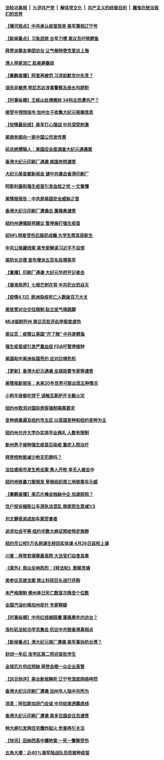 

####  [法轮功真相](../../../../basic/blob/master/README.md?t=04141232) &nbsp;|&nbsp; [九评共产党](../../../../9ping.md/blob/master/README.md?t=04141232) &nbsp;|&nbsp; [解体党文化](../../../../jtdwh.md/blob/master/README.md?t=04141232)  &nbsp;|&nbsp; [共产主义的终极目的](../../../../gczydzjmd.md/blob/master/README.md?t=04141232) &nbsp;|&nbsp; [魔鬼在统治我们的世界](../../../../mgztzwmdsj.md/blob/master/README.md?t=04141232) 

#### [【横河观点】中共承认疫苗效差 美军蔑视辽宁号](../pages/nsc412/n12878406.md?t=04141232) 

#### [【新闻看点】习急武统 台军力增 美议员吁除鳄鱼](../pages/nsc412/n12877690.md?t=04141232) 

#### [拜登派挚友率团访台 让气候特使克里访上海](../pages/nsc412/n12878434.md?t=04141232) 

#### [港人举家流亡 赴美避暴政](../pages/nsc412/n12878399.md?t=04141232) 

#### [【秦鹏直播】阿里再被罚 习求助默克尔失灵？](../pages/nsc412/n12878250.md?t=04141232) 

#### [误杀非裔男 明尼苏达涉事警察及局长均辞职](../pages/nsc412/n12878117.md?t=04141232) 

#### [【时事纵横】王岐山处境微妙 34科企恐遭共产？](../pages/nsc412/n12878200.md?t=04141232) 

#### [接受中领馆指令 加州女子收集大纪元报箱信息](../pages/nsc412/n12876437.md?t=04141232) 

#### [【役情最前线】美军打心理战 中共深受刺激](../pages/nsc412/n12877880.md?t=04141232) 

#### [美商务部向一家中国公司发传票](../pages/nsc412/n12877727.md?t=04141232) 

#### [前总统撰稿人：美国应全面调查大纪元遇袭案](../pages/nsc412/n12877872.md?t=04141232) 

#### [香港大纪元印刷厂遇袭 美国务院谴责](../pages/nsc412/n12877968.md?t=04141232) 

#### [大纪元美首都新闻会 谴中共袭击香港印刷厂](../pages/nsc412/n12878005.md?t=04141232) 

#### [阿斯利康和强生疫苗引发血栓之忧 一文看懂](../pages/nsc412/n12877717.md?t=04141232) 

#### [美情报报告：中共是美国安全威胁之首](../pages/nsc412/n12877822.md?t=04141232) 

#### [香港大纪元印刷厂遭袭击 蓬佩奥谴责](../pages/nsc412/n12877849.md?t=04141232) 

#### [纽约州遵循联邦建议 暂停施打强生疫苗](../pages/nsc412/n12877784.md?t=04141232) 

#### [前NFL明星受伤后服药成瘾 大学生帮其获新生](../pages/nsc412/n12877145.md?t=04141232) 

#### [中共公报藏线索 美专家解读习近平不自信](../pages/nsc412/n12877668.md?t=04141232) 

#### [美防长访德 宣布增派五百名驻德美军](../pages/nsc412/n12877682.md?t=04141232) 

#### [【重播】印刷厂遇袭 大纪元华府开记者会](../pages/nsc412/n12875877.md?t=04141232) 

#### [【唐浩视界】七根芒刺在背 中共犯台恐自灭](../pages/nsc412/n12876037.md?t=04141232) 

#### [【疫情4.13】欧洲染疫死亡人数破百万大关](../pages/nsc412/n12875659.md?t=04141232) 

#### [美放宽对台交往限制 赵立坚气得跳脚](../pages/nsc412/n12877533.md?t=04141232) 

#### [MLB抵制乔州 美议员批评此举极度虚伪](../pages/nsc412/n12877143.md?t=04141232) 

#### [美议员：疫情让美国“开了眼” 中共是鳄鱼](../pages/nsc412/n12876984.md?t=04141232) 

#### [强生疫苗或引发严重血栓 FDA吁暂停接种](../pages/nsc412/n12877164.md?t=04141232) 

#### [美国和中美洲各国签约 应对边境危机](../pages/nsc412/n12877251.md?t=04141232) 

#### [【更新】香港大纪元遇袭 全球政要专家等谴责](../pages/nsc412/n12876743.md?t=04141232) 

#### [美情报新报告：未来20年世界可能出现五种情况](../pages/nsc412/n12876000.md?t=04141232) 

#### [小狗半夜偷吃饼干 误触瓦斯炉开关酿火灾](../pages/nsc412/n12876258.md?t=04141232) 

#### [纽约州取消对国际旅客强制隔离要求](../pages/nsc412/n12876199.md?t=04141232) 

#### [变种病毒遍及纽约市五区 以英国变种和纽约变种为主](../pages/nsc412/n12876213.md?t=04141232) 

#### [纽约州允许大学办实体毕业典礼 人数有限制](../pages/nsc412/n12876210.md?t=04141232) 

#### [新州男子接种强生疫苗后染疫 重症入院治疗](../pages/nsc412/n12876233.md?t=04141232) 

#### [拜登控枪能减少枪支犯罪吗？](../pages/nsc412/n12876205.md?t=04141232) 

#### [法拉盛闹市发生枪击案 黑人开枪 幸无人被击中](../pages/nsc412/n12876176.md?t=04141232) 

#### [纽约地铁暴力案频发 草根组织周三地铁乘车示威](../pages/nsc412/n12876178.md?t=04141232) 

#### [【秦鹏直播】美芯片峰会独缺中企 加速脱钩？](../pages/nsc412/n12875771.md?t=04141232) 

#### [住户投诉缅街公车道执法混乱 商家怨生意减1/3](../pages/nsc412/n12876180.md?t=04141232) 

#### [刘文健表弟成劫车案受害者](../pages/nsc412/n12876194.md?t=04141232) 

#### [追求社会平等 纽约半数大麻证照给特定族群](../pages/nsc412/n12876202.md?t=04141232) 

#### [纽约市公校5万名网课生转回实体课 4月26日返校上课](../pages/nsc412/n12876218.md?t=04141232) 

#### [川普：拜登若填塞最高院 大法官们自食其果](../pages/nsc412/n12875999.md?t=04141232) 

#### [《意外》观众反响热烈：《转法轮》救赎灵魂](../pages/nsc412/n12876033.md?t=04141232) 

#### [美参议员提法案 禁止科技巨头进行并购](../pages/nsc412/n12875997.md?t=04141232) 

#### [未严格限制 佛州单日死亡数首次降至个位数](../pages/nsc412/n12875869.md?t=04141232) 

#### [全国汽油价降加州却升 专家释疑](../pages/nsc412/n12876019.md?t=04141232) 

#### [【时事纵横】中共红线被踩爆 蓬佩奥年内访台？](../pages/nsc412/n12875748.md?t=04141232) 

#### [洛杉矶法轮功学员集会 抗议中共毁香港真相点](../pages/nsc412/n12875823.md?t=04141232) 

#### [【新闻看点】港大纪元报厂遭袭 美军事协防台湾？](../pages/nsc412/n12875716.md?t=04141232) 

#### [封闭一年后 洛学区周二将迎首批学生](../pages/nsc412/n12875944.md?t=04141232) 

#### [全球芯片供应短缺 拜登会晤一众企业高管](../pages/nsc412/n12875726.md?t=04141232) 

#### [【远见快评】美台新规解析 辽宁号泄底网络哗然](../pages/nsc412/n12875683.md?t=04141232) 

#### [香港大纪元印刷厂遭袭 加州华人指中共所为](../pages/nsc412/n12875796.md?t=04141232) 

#### [消息：阿拉斯加闭门会谈 中共给美透露底线](../pages/nsc412/n12875608.md?t=04141232) 

#### [香港大纪元印刷厂遭袭 美多位国会议员谴责](../pages/nsc412/n12875719.md?t=04141232) 

#### [种大麻引发两住宅爆炸起火 危害再引关注](../pages/nsc412/n12875754.md?t=04141232) 

#### [【快讯】田纳西高中爆枪案 一死一警察受伤](../pages/nsc412/n12875635.md?t=04141232) 

#### [五角大楼：近40%海军陆战队员拒接种疫苗](../pages/nsc412/n12875654.md?t=04141232) 

